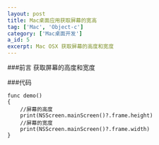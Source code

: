 ```yaml
---
layout: post
title: Mac桌面应用获取屏幕的宽高
tag: ['Mac', 'Object-c']
category: ['Mac桌面开发']
a_id: 5
excerpt: Mac OSX 获取屏幕的高度和宽度
---
```

	
###前言
	获取屏幕的高度和宽度

###代码
```
func demo()
{
    //屏幕的高度
    print(NSScreen.mainScreen()?.frame.height)
    //屏幕的宽度
    print(NSScreen.mainScreen()?.frame.width)
}
```
